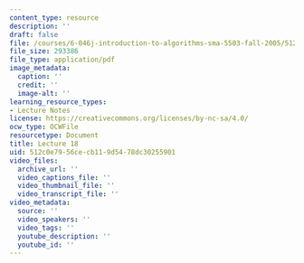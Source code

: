 ```yaml
---
content_type: resource
description: ''
draft: false
file: /courses/6-046j-introduction-to-algorithms-sma-5503-fall-2005/512c0e7956cecb119d5478dc30255901_lec18.pdf
file_size: 293386
file_type: application/pdf
image_metadata:
  caption: ''
  credit: ''
  image-alt: ''
learning_resource_types:
- Lecture Notes
license: https://creativecommons.org/licenses/by-nc-sa/4.0/
ocw_type: OCWFile
resourcetype: Document
title: Lecture 18
uid: 512c0e79-56ce-cb11-9d54-78dc30255901
video_files:
  archive_url: ''
  video_captions_file: ''
  video_thumbnail_file: ''
  video_transcript_file: ''
video_metadata:
  source: ''
  video_speakers: ''
  video_tags: ''
  youtube_description: ''
  youtube_id: ''
---
```

